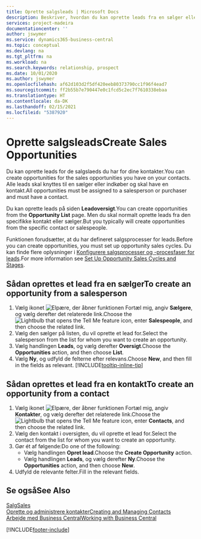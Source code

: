 ```yaml
---
title: Oprette salgsleads | Microsoft Docs
description: Beskriver, hvordan du kan oprette leads fra en sælger eller kontakt i Business Central.
services: project-madeira
documentationcenter: ''
author: jswymer
ms.service: dynamics365-business-central
ms.topic: conceptual
ms.devlang: na
ms.tgt_pltfrm: na
ms.workload: na
ms.search.keywords: relationship, prospect
ms.date: 10/01/2020
ms.author: jswymer
ms.openlocfilehash: af62d103d2f5df420eeb80373790cc1f96f4ead7
ms.sourcegitcommit: ff2b55b7e790447e0c1fcd5c2ec7f7610338ebaa
ms.translationtype: HT
ms.contentlocale: da-DK
ms.lasthandoff: 02/15/2021
ms.locfileid: "5387920"
---
```

# <a name="create-sales-opportunities"></a><span data-ttu-id="85997-103">Oprette salgsleads</span><span class="sxs-lookup"><span data-stu-id="85997-103">Create Sales Opportunities</span></span>
<span data-ttu-id="85997-104">Du kan oprette leads for de salgslaeds du har for dine kontakter.</span><span class="sxs-lookup"><span data-stu-id="85997-104">You can create opportunities for the sales opportunities you have on your contacts.</span></span> <span data-ttu-id="85997-105">Alle leads skal knyttes til en sælger eller indkøber og skal have en kontakt.</span><span class="sxs-lookup"><span data-stu-id="85997-105">All opportunities must be assigned to a salesperson or purchaser and must have a contact.</span></span>

<span data-ttu-id="85997-106">Du kan oprette leads på siden **Leadoversigt**.</span><span class="sxs-lookup"><span data-stu-id="85997-106">You can create opportunities from the **Opportunity List** page.</span></span> <span data-ttu-id="85997-107">Men du skal normalt oprette leads fra den specifikke kontakt eller sælger.</span><span class="sxs-lookup"><span data-stu-id="85997-107">But you typically will create opportunities from the specific contact or salespeople.</span></span>

<span data-ttu-id="85997-108">Funktionen forudsætter, at du har defineret salgsprocesser for leads.</span><span class="sxs-lookup"><span data-stu-id="85997-108">Before you can create opportunities, you must set up opportunity sales cycles.</span></span> <span data-ttu-id="85997-109">Du kan finde flere oplysninger i [Konfigurere salgsprocesser og -procesfaser for leads](marketing-how-setup-opportunity-sales-cycles-stages.md).</span><span class="sxs-lookup"><span data-stu-id="85997-109">For more information see [Set Up Opportunity Sales Cycles and Stages](marketing-how-setup-opportunity-sales-cycles-stages.md).</span></span>

## <a name="to-create-an-opportunity-from-a-salesperson"></a><span data-ttu-id="85997-110">Sådan oprettes et lead fra en sælger</span><span class="sxs-lookup"><span data-stu-id="85997-110">To create an opportunity from a salesperson</span></span>
1. <span data-ttu-id="85997-111">Vælg ikonet ![Elpære, der åbner funktionen Fortæl mig](media/ui-search/search_small.png "Fortæl mig, hvad du vil foretage dig"), angiv **Sælgere**, og vælg derefter det relaterede link.</span><span class="sxs-lookup"><span data-stu-id="85997-111">Choose the ![Lightbulb that opens the Tell Me feature](media/ui-search/search_small.png "Tell me what you want to do") icon, enter **Salespeople**, and then choose the related link.</span></span>
2. <span data-ttu-id="85997-112">Vælg den sælger på listen, du vil oprette et lead for.</span><span class="sxs-lookup"><span data-stu-id="85997-112">Select the salesperson from the list for whom you want to create an opportunity.</span></span>
3. <span data-ttu-id="85997-113">Vælg handlingen **Leads**, og vælg derefter **Oversigt**.</span><span class="sxs-lookup"><span data-stu-id="85997-113">Choose the **Opportunities** action, and then choose **List**.</span></span>
4. <span data-ttu-id="85997-114">Vælg **Ny**, og udfyld de felterne efter relevans.</span><span class="sxs-lookup"><span data-stu-id="85997-114">Choose **New**, and then fill in the fields as relevant.</span></span> [!INCLUDE[tooltip-inline-tip](includes/tooltip-inline-tip_md.md)]  



## <a name="to-create-an-opportunity-from-a-contact"></a><span data-ttu-id="85997-115">Sådan oprettes et lead fra en kontakt</span><span class="sxs-lookup"><span data-stu-id="85997-115">To create an opportunity from a contact</span></span>
1. <span data-ttu-id="85997-116">Vælg ikonet ![Elpære, der åbner funktionen Fortæl mig](media/ui-search/search_small.png "Fortæl mig, hvad du vil foretage dig"), angiv **Kontakter**, og vælg derefter det relaterede link.</span><span class="sxs-lookup"><span data-stu-id="85997-116">Choose the ![Lightbulb that opens the Tell Me feature](media/ui-search/search_small.png "Tell me what you want to do") icon, enter **Contacts**, and then choose the related link.</span></span>
2. <span data-ttu-id="85997-117">Vælg den kontakt i oversigten, du vil oprette et lead for.</span><span class="sxs-lookup"><span data-stu-id="85997-117">Select the contact from the list for whom you want to create an opportunity.</span></span>
3. <span data-ttu-id="85997-118">Gør ét af følgende:</span><span class="sxs-lookup"><span data-stu-id="85997-118">Do one of the following:</span></span>
   * <span data-ttu-id="85997-119">Vælg handlingen **Opret lead**.</span><span class="sxs-lookup"><span data-stu-id="85997-119">Choose the **Create Opportunity** action.</span></span>
   * <span data-ttu-id="85997-120">Vælg handlingen **Leads**, og vælg derefter **Ny**.</span><span class="sxs-lookup"><span data-stu-id="85997-120">Choose the  **Opportunities** action, and then choose **New**.</span></span>
4. <span data-ttu-id="85997-121">Udfyld de relevante felter.</span><span class="sxs-lookup"><span data-stu-id="85997-121">Fill in the relevant fields.</span></span>

## <a name="see-also"></a><span data-ttu-id="85997-122">Se også</span><span class="sxs-lookup"><span data-stu-id="85997-122">See Also</span></span>
[<span data-ttu-id="85997-123">Salg</span><span class="sxs-lookup"><span data-stu-id="85997-123">Sales</span></span>](sales-manage-sales.md)  
[<span data-ttu-id="85997-124">Oprette og administrere kontakter</span><span class="sxs-lookup"><span data-stu-id="85997-124">Creating and Managing Contacts</span></span>](marketing-contacts.md)  
[<span data-ttu-id="85997-125">Arbejde med Business Central</span><span class="sxs-lookup"><span data-stu-id="85997-125">Working with Business Central</span></span>](ui-work-product.md)


[!INCLUDE[footer-include](includes/footer-banner.md)]